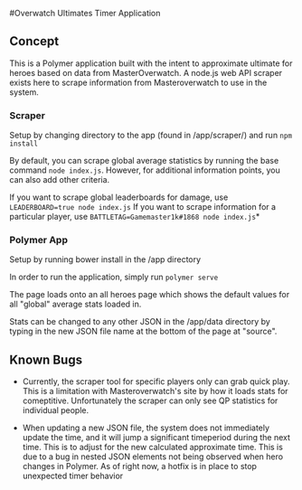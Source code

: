 #Overwatch Ultimates Timer Application

## Concept

This is a Polymer application built with the intent to approximate ultimate for heroes based on data from MasterOverwatch. A node.js web API scraper exists here to scrape information from Masteroverwatch to use in the system.

### Scraper

Setup by changing directory to the app (found in /app/scraper/) and run ``npm install``

By default, you can scrape global average statistics by running the base command ``node index.js``. However, for additional information points,
you can also add other criteria.

If you want to scrape global leaderboards for damage, use ``LEADERBOARD=true node index.js``
If you want to scrape information for a particular player, use ``BATTLETAG=Gamemaster1k#1868 node index.js``*

### Polymer App

Setup by running bower install in the /app directory

In order to run the application, simply run ``polymer serve``

The page loads onto an all heroes page which shows the default values for all "global" average stats loaded in.

Stats can be changed to any other JSON in the /app/data directory by typing in the new JSON file name at the bottom of the page at "source".


## Known Bugs

* Currently, the scraper tool for specific players only can grab quick play. This is a limitation with Masteroverwatch's site by how it loads stats for comeptitive. Unfortunately the scraper can only see QP statistics for individual people.

- When updating a new JSON file, the system does not immediately update the time, and it will jump a significant timeperiod during the next time. This is to adjust for the new calculated approximate time. This is due to a bug in nested JSON elements not being observed when hero changes in Polymer. As of right now, a hotfix is in place to stop unexpected timer behavior